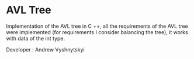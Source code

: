 # AVL Tree

Implementation of the AVL tree in C ++, all the requirements of the AVL tree were implemented (for requirements I consider balancing the tree), it works with data of the int type.

Developer : Andrew Vyshnytskyi
